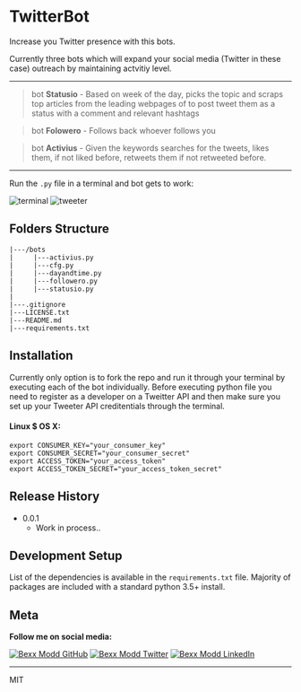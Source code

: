 # TwitterBot
Increase you Twitter presence with this bots.

Currently three bots which will expand your social media (Twitter in these case) outreach by maintaining actvitiy level.

-----
> bot **Statusio** - Based on week of the day, picks the topic and scraps top articles from the leading webpages of to post tweet them as a status with a comment and relevant hashtags

> bot **Folowero** - Follows back whoever follows you

> bot **Activius** - Given the keywords searches for the tweets, likes them, if not liked before, retweets them if not retweeted before.

------
Run the `.py` file in a terminal and bot gets to work:

![terminal](https://media1.giphy.com/media/f94ATwIosgMFG5xwjs/giphy.gif)
![tweeter](https://media0.giphy.com/media/gLbiraGzJQFuPN0WOH/giphy.gif)

## Folders Structure
```
|---/bots
|     |---activius.py
|     |---cfg.py
|     |---dayandtime.py
|     |---followero.py
|     |---statusio.py
|
|---.gitignore
|---LICENSE.txt
|---README.md
|---requirements.txt
```

## Installation

Currently only option is to fork the repo and run it through your terminal by executing each of the bot individually.
Before executing python file you need to register as a developer on a Tweitter API and then make sure you set up your Tweeter API creditentials through the terminal.

#### Linux $ OS X:
```
export CONSUMER_KEY="your_consumer_key"
export CONSUMER_SECRET="your_consumer_secret"
export ACCESS_TOKEN="your_access_token"
export ACCESS_TOKEN_SECRET="your_access_token_secret"
```

## Release History

* 0.0.1
  * Work in process..


## Development Setup

List of the dependencies is available in the `requirements.txt` file. Majority of packages are included with a standard python 3.5+ install.

## Meta

**Follow me on social media:**

[![Bexx Modd GitHub](https://i.imgur.com/rnEivsV.png)](https://github.com/bexxmodd) [![Bexx Modd Twitter](https://i.imgur.com/BMdn8gX.png)](https://twitter.com/bexxmodd) [![Bexx Modd LinkedIn](https://i.imgur.com/NxflDxM.png)](https://www.linkedin.com/in/bmodebadze/)

---------
MIT
